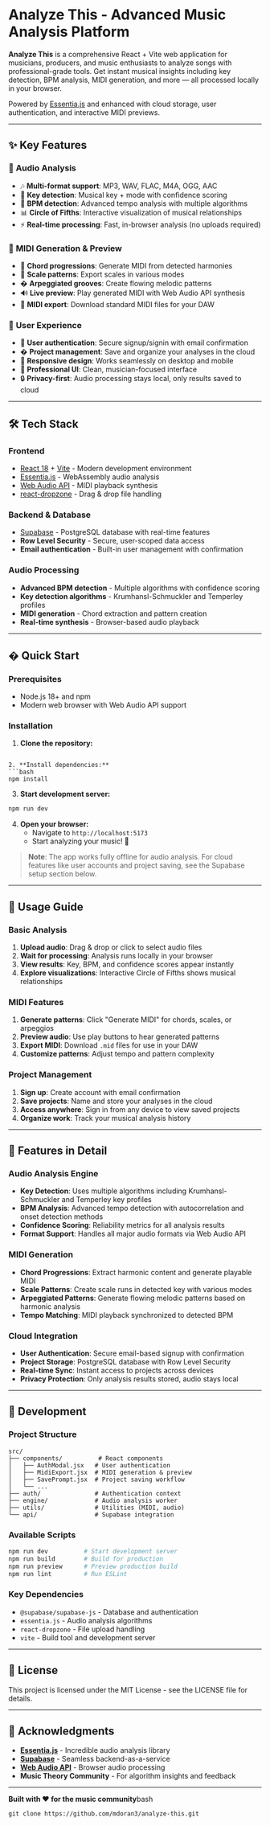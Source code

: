 # Analyze This - Advanced Music Analysis Platform

**Analyze This** is a comprehensive React + Vite web application for musicians, producers, and music enthusiasts to analyze songs with professional-grade tools. Get instant musical insights including key detection, BPM analysis, MIDI generation, and more — all processed locally in your browser.

Powered by [Essentia.js](https://essentia.upf.edu/) and enhanced with cloud storage, user authentication, and interactive MIDI previews.

---

## ✨ Key Features

### 🎵 **Audio Analysis**
- 🎶 **Multi-format support**: MP3, WAV, FLAC, M4A, OGG, AAC
- 🔑 **Key detection**: Musical key + mode with confidence scoring  
- 🥁 **BPM detection**: Advanced tempo analysis with multiple algorithms
- 📊 **Circle of Fifths**: Interactive visualization of musical relationships
- ⚡ **Real-time processing**: Fast, in-browser analysis (no uploads required)

### 🎹 **MIDI Generation & Preview**
- 🎼 **Chord progressions**: Generate MIDI from detected harmonies
- 🎵 **Scale patterns**: Export scales in various modes
- � **Arpeggiated grooves**: Create flowing melodic patterns
- 🔊 **Live preview**: Play generated MIDI with Web Audio API synthesis
- 💾 **MIDI export**: Download standard MIDI files for your DAW

### 👤 **User Experience**
- 🔐 **User authentication**: Secure signup/signin with email confirmation
- � **Project management**: Save and organize your analyses in the cloud
- 📱 **Responsive design**: Works seamlessly on desktop and mobile
- 🎨 **Professional UI**: Clean, musician-focused interface
- 🔒 **Privacy-first**: Audio processing stays local, only results saved to cloud

---

## 🛠️ Tech Stack

### **Frontend**
- [React 18](https://react.dev/) + [Vite](https://vitejs.dev/) - Modern development environment
- [Essentia.js](https://essentia.upf.edu/documentation/essentiajs/) - WebAssembly audio analysis
- [Web Audio API](https://developer.mozilla.org/en-US/docs/Web/API/Web_Audio_API) - MIDI playback synthesis
- [react-dropzone](https://react-dropzone.js.org/) - Drag & drop file handling

### **Backend & Database**
- [Supabase](https://supabase.com/) - PostgreSQL database with real-time features
- **Row Level Security** - Secure, user-scoped data access
- **Email authentication** - Built-in user management with confirmation

### **Audio Processing**
- **Advanced BPM detection** - Multiple algorithms with confidence scoring
- **Key detection algorithms** - Krumhansl-Schmuckler and Temperley profiles
- **MIDI generation** - Chord extraction and pattern creation
- **Real-time synthesis** - Browser-based audio playback

---

## � Quick Start

### **Prerequisites**
- Node.js 18+ and npm
- Modern web browser with Web Audio API support

### **Installation**

1. **Clone the repository:**
```

2. **Install dependencies:**
```bash
npm install
```

3. **Start development server:**
```bash
npm run dev
```

4. **Open your browser:**
   - Navigate to `http://localhost:5173`
   - Start analyzing your music! 🎵

> **Note**: The app works fully offline for audio analysis. For cloud features like user accounts and project saving, see the Supabase setup section below.

---

## 📖 Usage Guide

### **Basic Analysis**
1. **Upload audio**: Drag & drop or click to select audio files
2. **Wait for processing**: Analysis runs locally in your browser
3. **View results**: Key, BPM, and confidence scores appear instantly
4. **Explore visualizations**: Interactive Circle of Fifths shows musical relationships

### **MIDI Features**
1. **Generate patterns**: Click "Generate MIDI" for chords, scales, or arpeggios
2. **Preview audio**: Use play buttons to hear generated patterns
3. **Export MIDI**: Download `.mid` files for use in your DAW
4. **Customize patterns**: Adjust tempo and pattern complexity

### **Project Management**
1. **Sign up**: Create account with email confirmation
2. **Save projects**: Name and store your analyses in the cloud
3. **Access anywhere**: Sign in from any device to view saved projects
4. **Organize work**: Track your musical analysis history

---

## 🎯 Features in Detail

### **Audio Analysis Engine**
- **Key Detection**: Uses multiple algorithms including Krumhansl-Schmuckler and Temperley key profiles
- **BPM Analysis**: Advanced tempo detection with autocorrelation and onset detection methods
- **Confidence Scoring**: Reliability metrics for all analysis results
- **Format Support**: Handles all major audio formats via Web Audio API

### **MIDI Generation**
- **Chord Progressions**: Extract harmonic content and generate playable MIDI
- **Scale Patterns**: Create scale runs in detected key with various modes
- **Arpeggiated Patterns**: Generate flowing melodic patterns based on harmonic analysis
- **Tempo Matching**: MIDI playback synchronized to detected BPM

### **Cloud Integration**
- **User Authentication**: Secure email-based signup with confirmation
- **Project Storage**: PostgreSQL database with Row Level Security
- **Real-time Sync**: Instant access to projects across devices
- **Privacy Protection**: Only analysis results stored, audio stays local

---

## 🔧 Development

### **Project Structure**
```
src/
├── components/          # React components
│   ├── AuthModal.jsx   # User authentication
│   ├── MidiExport.jsx  # MIDI generation & preview
│   ├── SavePrompt.jsx  # Project saving workflow
│   └── ...
├── auth/               # Authentication context
├── engine/             # Audio analysis worker
├── utils/              # Utilities (MIDI, audio)
└── api/                # Supabase integration
```

### **Available Scripts**
```bash
npm run dev          # Start development server
npm run build        # Build for production  
npm run preview      # Preview production build
npm run lint         # Run ESLint
```

### **Key Dependencies**
- `@supabase/supabase-js` - Database and authentication
- `essentia.js` - Audio analysis algorithms
- `react-dropzone` - File upload handling
- `vite` - Build tool and development server

---

## 📄 License

This project is licensed under the MIT License - see the LICENSE file for details.

---

## 🙏 Acknowledgments

- **[Essentia.js](https://essentia.upf.edu/)** - Incredible audio analysis library
- **[Supabase](https://supabase.com/)** - Seamless backend-as-a-service
- **[Web Audio API](https://webaudio.github.io/web-audio-api/)** - Browser audio processing
- **Music Theory Community** - For algorithm insights and feedback

---

**Built with ❤️ for the music community**bash
```
git clone https://github.com/mdoran3/analyze-this.git
```
